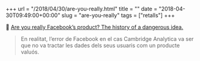 +++
url = "/2018/04/30/are-you-really.html"
title = ""
date = "2018-04-30T09:49:00+00:00"
slug = "are-you-really"
tags = ["retalls"]
+++

📎 [Are you really Facebook’s product? The history of a dangerous idea.](https://slate.com/technology/2018/04/are-you-really-facebooks-product-the-history-of-a-dangerous-idea.html)

> En realitat, l’error de Facebook en el cas Cambridge Analytica va ser que no va tractar les dades dels seus usuaris com un producte valuós.

